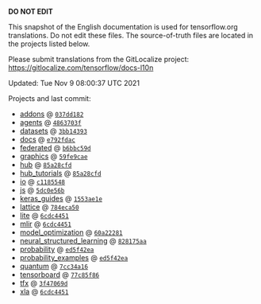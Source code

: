__DO NOT EDIT__

This snapshot of the English documentation is used for tensorflow.org
translations. Do not edit these files. The source-of-truth files are located in
the projects listed below.

Please submit translations from the GitLocalize project: https://gitlocalize.com/tensorflow/docs-l10n

Updated: Tue Nov  9 08:00:37 UTC 2021

Projects and last commit:

- [addons](https://github.com/tensorflow/addons/tree/master/docs) @ <a href='https://github.com/tensorflow/addons/commit/037dd182e1fc24586f31cf2ed8e42e7cadc3bd70'><code>037dd182</code></a>
- [agents](https://github.com/tensorflow/agents/tree/master/docs) @ <a href='https://github.com/tensorflow/agents/commit/4863703f08af7d413e040ad3edf639a6e1e48074'><code>4863703f</code></a>
- [datasets](https://github.com/tensorflow/datasets/tree/master/docs) @ <a href='https://github.com/tensorflow/datasets/commit/3bb14393ba904f05f2298de091a7e14c42448719'><code>3bb14393</code></a>
- [docs](https://github.com/tensorflow/docs/tree/master/site/en) @ <a href='https://github.com/tensorflow/docs/commit/e792fdacbe6546187d54bff7e8d6e9aa4c3a1f8f'><code>e792fdac</code></a>
- [federated](https://github.com/tensorflow/federated/tree/main/docs) @ <a href='https://github.com/tensorflow/federated/commit/b6bbc59d59df8e9e9bcc36bc513bbcc01b92be65'><code>b6bbc59d</code></a>
- [graphics](https://github.com/tensorflow/graphics/tree/master/tensorflow_graphics/g3doc) @ <a href='https://github.com/tensorflow/graphics/commit/59fe9caec32743672731af62f94bb2aea94e4951'><code>59fe9cae</code></a>
- [hub](https://github.com/tensorflow/hub/tree/master/docs) @ <a href='https://github.com/tensorflow/hub/commit/85a28cfd98930f63444b215422c7ea686bd1d72b'><code>85a28cfd</code></a>
- [hub_tutorials](https://github.com/tensorflow/hub/tree/master/examples/colab) @ <a href='https://github.com/tensorflow/hub/commit/85a28cfd98930f63444b215422c7ea686bd1d72b'><code>85a28cfd</code></a>
- [io](https://github.com/tensorflow/io/tree/master/docs) @ <a href='https://github.com/tensorflow/io/commit/c11855484c71656033c8e0ef23f3b5367ff34941'><code>c1185548</code></a>
- [js](https://github.com/tensorflow/tfjs-website/tree/master/docs) @ <a href='https://github.com/tensorflow/tfjs-website/commit/5dc0e56b49ce2138479de36c315ca0e81671ff94'><code>5dc0e56b</code></a>
- [keras_guides](https://github.com/tensorflow/docs/tree/snapshot-keras/site/en/guide/keras) @ <a href='https://github.com/tensorflow/docs/commit/1553ae1e4a149be71703e2ee60173b3d1e0e8c00'><code>1553ae1e</code></a>
- [lattice](https://github.com/tensorflow/lattice/tree/master/docs) @ <a href='https://github.com/tensorflow/lattice/commit/784eca50cbdfedf39f183cc7d298c9fe376b69c0'><code>784eca50</code></a>
- [lite](https://github.com/tensorflow/tensorflow/tree/master/tensorflow/lite/g3doc) @ <a href='https://github.com/tensorflow/tensorflow/commit/6cdc44513847d9b92d7193646fd84ba431f0e5dc'><code>6cdc4451</code></a>
- [mlir](https://github.com/tensorflow/tensorflow/tree/master/tensorflow/compiler/mlir/g3doc) @ <a href='https://github.com/tensorflow/tensorflow/commit/6cdc44513847d9b92d7193646fd84ba431f0e5dc'><code>6cdc4451</code></a>
- [model_optimization](https://github.com/tensorflow/model-optimization/tree/master/tensorflow_model_optimization/g3doc) @ <a href='https://github.com/tensorflow/model-optimization/commit/60a222810fec9a85da041e05fbdf3feacab1eac1'><code>60a22281</code></a>
- [neural_structured_learning](https://github.com/tensorflow/neural-structured-learning/tree/master/g3doc) @ <a href='https://github.com/tensorflow/neural-structured-learning/commit/828175aae2140a96c661c77ff258c9d718c6293f'><code>828175aa</code></a>
- [probability](https://github.com/tensorflow/probability/tree/main/tensorflow_probability/g3doc) @ <a href='https://github.com/tensorflow/probability/commit/ed5f42ea375ebe9e00bc253683527263f2d7ead9'><code>ed5f42ea</code></a>
- [probability_examples](https://github.com/tensorflow/probability/tree/main/tensorflow_probability/examples/jupyter_notebooks) @ <a href='https://github.com/tensorflow/probability/commit/ed5f42ea375ebe9e00bc253683527263f2d7ead9'><code>ed5f42ea</code></a>
- [quantum](https://github.com/tensorflow/quantum/tree/master/docs) @ <a href='https://github.com/tensorflow/quantum/commit/7cc34a16bb372b5660b686b9ab8355859d69cf56'><code>7cc34a16</code></a>
- [tensorboard](https://github.com/tensorflow/tensorboard/tree/master/docs) @ <a href='https://github.com/tensorflow/tensorboard/commit/77c85f86e2b629fff4b2c7af99557949b3b3c7f3'><code>77c85f86</code></a>
- [tfx](https://github.com/tensorflow/tfx/tree/master/docs) @ <a href='https://github.com/tensorflow/tfx/commit/3f47069d8cd7ff7ab414db4029e21506dfde3b5b'><code>3f47069d</code></a>
- [xla](https://github.com/tensorflow/tensorflow/tree/master/tensorflow/compiler/xla/g3doc) @ <a href='https://github.com/tensorflow/tensorflow/commit/6cdc44513847d9b92d7193646fd84ba431f0e5dc'><code>6cdc4451</code></a>

